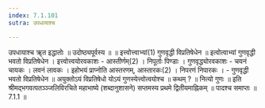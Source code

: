 ```yaml
---
index: 7.1.101
sutra: उपधायाश्च

---
```

 उपधायाश्च ॠत इद्धातोः ॥ उदोष्ठ्यपूर्वस्य ॥ ॥ इत्त्वोत्त्वाभ्यां(1) गुणवृद्धी विप्रतिषेधेन ॥ इत्वोत्वाभ्यां गुणवृद्धी भवतो विप्रतिषेधेन । इत्त्वोत्त्वयोरवकाशः - आस्तीर्णम्(2) । निपूर्ताः पिण्डाः । गुणवृद्ध्योरवकाशः - चयनं चायकः । लवनं लावकः । इहोभयं प्राप्नोति आस्तरणम्, आस्तारकः(2) । निपरणं निपारकः ।  -  गुणवृद्धी भवतो विप्रतिषेधेन ॥ अयुक्तोऽयं विप्रतिषेधो योऽयं गुणस्येत्त्वोत्वयोश्च ॥ कथम् ? ॥ नित्यो गुणः ॥ इति श्रीमद्भगवत्पतञ्ञ्जलिविरचिते महाभाष्ये (शब्दानुशासने) सप्तमस्य प्रथमे द्वितीयमाह्निकम् ॥ पादश्च समाप्तः ॥ 7.1.1 ॥ 